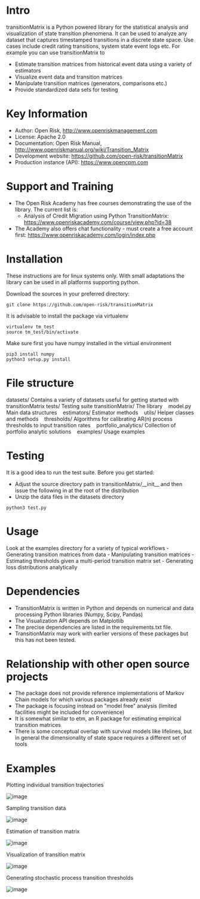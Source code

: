 Intro
=========================
transitionMatrix is a Python powered library for the statistical analysis and visualization of state transition 
phenomena. It can be used to analyze any dataset that captures timestamped transitions in a discrete state space. 
Use cases include credit rating transitions, system state event logs etc. For example you can use transitionMatrix to

-   Estimate transition matrices from historical event data using a variety of estimators
-   Visualize event data and transition matrices
-   Manipulate transition matrices (generators, comparisons etc.)
-   Provide standardized data sets for testing

Key Information
================

* Author: Open Risk, <http://www.openriskmanagement.com>
* License: Apache 2.0
* Documentation: Open Risk Manual, <http://www.openriskmanual.org/wiki/Transition_Matrix>
* Development website: <https://github.com/open-risk/transitionMatrix>
* Production instance (API): <https://www.opencpm.com>

Support and Training
=========================

* The Open Risk Academy has free courses demonstrating the use of the library. The current list is: 
    * Analysis of Credit Migration using Python TransitionMatrix: <https://www.openriskacademy.com/course/view.php?id=38>
* The Academy also offers chat functionality - must create a free account first: <https://www.openriskacademy.com/login/index.php>


Installation
============

These instructions are for linux systems only. With small adaptations the library can be used in all platforms supporting python.

Download the sources in your preferred directory:

~~~~ {.sourceCode .bash}
git clone https://github.com/open-risk/transitionMatrix
~~~~

It is advisable to install the package via virtualenv

~~~~ {.sourceCode .bash}
virtualenv tm_test
source tm_test/bin/activate
~~~~

Make sure first you have numpy installed in the virtual environment

~~~~ {.sourceCode .bash}
pip3 install numpy
python3 setup.py install
~~~~

File structure
==============

datasets/ Contains a variety of datasets useful for getting started with transitionMatrix
tests/ Testing suite
transitionMatrix/ The library
   model.py Main data structures
   estimators/ Estimator methods
   utils/ Helper classes and methods
   thresholds/ Algorithms for calibrating AR(n) process thresholds to input transition rates
   portfolio\_analytics/ Collection of portfolio analytic solutions
   examples/ Usage examples

Testing
=======

It is a good idea to run the test suite. Before you get started:

-   Adjust the source directory path in transitionMatrix/\_\_init\_\_ and then issue the following in at the root of the distribution
-   Unzip the data files in the datasets directory

~~~~ {.sourceCode .bash}
python3 test.py
~~~~

Usage
=====

Look at the examples directory for a variety of typical workflows - Generating transition matrices from data - Manipulating transition matrices - Estimating thresholds given a multi-period transition matrix set - Generating loss distributions analytically


Dependencies
============

-   TransitionMatrix is written in Python and depends on numerical and data processing Python libraries (Numpy, Scipy, Pandas)
-   The Visualization API depends on Matplotlib
-   The precise dependencies are listed in the requirements.txt file.
-   TransitionMatrix may work with earlier versions of these packages but this has not been tested.

Relationship with other open source projects
============================================

-   The package does not provide reference implementations of Markov Chain models for which various packages already exist
-   The package is focusing instead on "model free" analysis (limited facilities might be included for convenience)
-   It is somewhat similar to etm, an R package for estimating empirical transition matrices
-   There is some conceptual overlap with survival models like lifelines, but in general the dimensionality of state space requires a different set of tools

Examples
========

Plotting individual transition trajectories

![image](examples/single_entity.png)

Sampling transition data

![image](examples/sampled_histories.png)

Estimation of transition matrix

![image](examples/estimation.png)

Visualization of transition matrix

![image](examples/TransitionMatrix.png)

Generating stochastic process transition thresholds

![image](examples/Thresholds.png)

